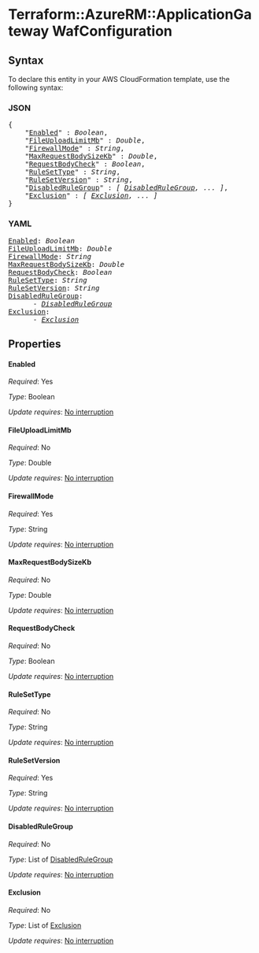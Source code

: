# Terraform::AzureRM::ApplicationGateway WafConfiguration

## Syntax

To declare this entity in your AWS CloudFormation template, use the following syntax:

### JSON

<pre>
{
    "<a href="#enabled" title="Enabled">Enabled</a>" : <i>Boolean</i>,
    "<a href="#fileuploadlimitmb" title="FileUploadLimitMb">FileUploadLimitMb</a>" : <i>Double</i>,
    "<a href="#firewallmode" title="FirewallMode">FirewallMode</a>" : <i>String</i>,
    "<a href="#maxrequestbodysizekb" title="MaxRequestBodySizeKb">MaxRequestBodySizeKb</a>" : <i>Double</i>,
    "<a href="#requestbodycheck" title="RequestBodyCheck">RequestBodyCheck</a>" : <i>Boolean</i>,
    "<a href="#rulesettype" title="RuleSetType">RuleSetType</a>" : <i>String</i>,
    "<a href="#rulesetversion" title="RuleSetVersion">RuleSetVersion</a>" : <i>String</i>,
    "<a href="#disabledrulegroup" title="DisabledRuleGroup">DisabledRuleGroup</a>" : <i>[ <a href="wafconfiguration-disabledrulegroup.md">DisabledRuleGroup</a>, ... ]</i>,
    "<a href="#exclusion" title="Exclusion">Exclusion</a>" : <i>[ <a href="wafconfiguration-exclusion.md">Exclusion</a>, ... ]</i>
}
</pre>

### YAML

<pre>
<a href="#enabled" title="Enabled">Enabled</a>: <i>Boolean</i>
<a href="#fileuploadlimitmb" title="FileUploadLimitMb">FileUploadLimitMb</a>: <i>Double</i>
<a href="#firewallmode" title="FirewallMode">FirewallMode</a>: <i>String</i>
<a href="#maxrequestbodysizekb" title="MaxRequestBodySizeKb">MaxRequestBodySizeKb</a>: <i>Double</i>
<a href="#requestbodycheck" title="RequestBodyCheck">RequestBodyCheck</a>: <i>Boolean</i>
<a href="#rulesettype" title="RuleSetType">RuleSetType</a>: <i>String</i>
<a href="#rulesetversion" title="RuleSetVersion">RuleSetVersion</a>: <i>String</i>
<a href="#disabledrulegroup" title="DisabledRuleGroup">DisabledRuleGroup</a>: <i>
      - <a href="wafconfiguration-disabledrulegroup.md">DisabledRuleGroup</a></i>
<a href="#exclusion" title="Exclusion">Exclusion</a>: <i>
      - <a href="wafconfiguration-exclusion.md">Exclusion</a></i>
</pre>

## Properties

#### Enabled

_Required_: Yes

_Type_: Boolean

_Update requires_: [No interruption](https://docs.aws.amazon.com/AWSCloudFormation/latest/UserGuide/using-cfn-updating-stacks-update-behaviors.html#update-no-interrupt)

#### FileUploadLimitMb

_Required_: No

_Type_: Double

_Update requires_: [No interruption](https://docs.aws.amazon.com/AWSCloudFormation/latest/UserGuide/using-cfn-updating-stacks-update-behaviors.html#update-no-interrupt)

#### FirewallMode

_Required_: Yes

_Type_: String

_Update requires_: [No interruption](https://docs.aws.amazon.com/AWSCloudFormation/latest/UserGuide/using-cfn-updating-stacks-update-behaviors.html#update-no-interrupt)

#### MaxRequestBodySizeKb

_Required_: No

_Type_: Double

_Update requires_: [No interruption](https://docs.aws.amazon.com/AWSCloudFormation/latest/UserGuide/using-cfn-updating-stacks-update-behaviors.html#update-no-interrupt)

#### RequestBodyCheck

_Required_: No

_Type_: Boolean

_Update requires_: [No interruption](https://docs.aws.amazon.com/AWSCloudFormation/latest/UserGuide/using-cfn-updating-stacks-update-behaviors.html#update-no-interrupt)

#### RuleSetType

_Required_: No

_Type_: String

_Update requires_: [No interruption](https://docs.aws.amazon.com/AWSCloudFormation/latest/UserGuide/using-cfn-updating-stacks-update-behaviors.html#update-no-interrupt)

#### RuleSetVersion

_Required_: Yes

_Type_: String

_Update requires_: [No interruption](https://docs.aws.amazon.com/AWSCloudFormation/latest/UserGuide/using-cfn-updating-stacks-update-behaviors.html#update-no-interrupt)

#### DisabledRuleGroup

_Required_: No

_Type_: List of <a href="wafconfiguration-disabledrulegroup.md">DisabledRuleGroup</a>

_Update requires_: [No interruption](https://docs.aws.amazon.com/AWSCloudFormation/latest/UserGuide/using-cfn-updating-stacks-update-behaviors.html#update-no-interrupt)

#### Exclusion

_Required_: No

_Type_: List of <a href="wafconfiguration-exclusion.md">Exclusion</a>

_Update requires_: [No interruption](https://docs.aws.amazon.com/AWSCloudFormation/latest/UserGuide/using-cfn-updating-stacks-update-behaviors.html#update-no-interrupt)

